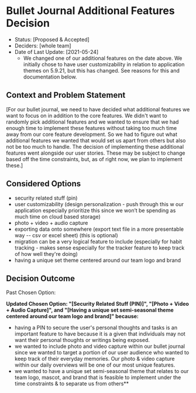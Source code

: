 # Bullet Journal Additional Features Decision

* Status: [Proposed & Accepted] <!-- optional -->
* Deciders: [whole team] <!-- optional -->
* Date of Last Update: [2021-05-24] <!-- optional -->
  * We changed one of our additional features on the date above. We initially chose to have user customizability in relation to application themes on 5.9.21, but this has changed. See reasons for this and documentation below.

## Context and Problem Statement
[For our bullet journal, we need to have decided what additional features we want to focus on in addition to the core features. We didn't want to randomly pick additional features and we wanted to ensure that we
had enough time to implement these features without taking too much time away from our core feature development. So we had to figure out what additional features we wanted that would set us apart from others but also
not be too much to handle. The decision of implementing these additional features went alongside our user stories. These may be subject to change based off the time constraints, but, as of right now,
we plan to implement these.]


## Considered Options

* security related stuff (pin)
* user customizability (design personalization - push through this w our application especially prioritize this since we won’t be spending as much time on cloud based storage)
* photo + video + audio capture
* exporting data onto somewhere (export text file in a more presentable way -- csv or excel sheet) (this is optional)
* migration can be a very logical feature to include (especially for habit tracking - makes sense especially for the tracker feature to keep track of how well they're doing)
* having a unique set theme centered around our team logo and brand


## Decision Outcome
Past Chosen Option:  

**Updated Chosen Option: "[Security Related Stuff (PIN)]", "[Photo + Video + Audio Capture]", and "[Having a unique set semi-seasonal theme centered around our team logo and brand]" because:**
* having a PIN to secure the user's personal thoughts and tasks is an important feature to have because it is a given that individuals may not want their personal thoughts or writings being exposed. 
* we wanted to include photo and video capture within our bullet journal since we wanted to target a portion of our user audience who wanted to keep track of their everyday memories. Our photo & video capture within our daily overviews will be one of our most unique features.
* we wanted to have a unique set semi-seasonal theme that relates to our team logo, mascot, and brand that is feasible to implement under the time constraints & to separate us from others**
